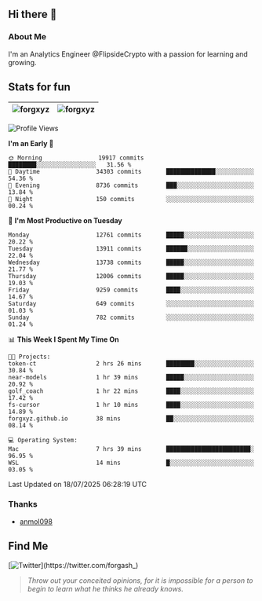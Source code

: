 ## Hi there 👋

### About Me

I'm an Analytics Engineer @FlipsideCrypto with a passion for learning and growing.
  
## Stats for fun

| <img align="center" src="https://github-readme-streak-stats.herokuapp.com/?user=forgxyz&theme=tokyonight" alt="forgxyz" /> | <img align="center" src="https://github-readme-stats.vercel.app/api?username=forgxyz&theme=tokyonight&show_icons=true" alt="forgxyz" /> |
| ------------- |------------- |


<!--START_SECTION:waka-->
![Profile Views](http://img.shields.io/badge/Profile%20Views-0-blue)

**I'm an Early 🐤** 

```text
🌞 Morning                19917 commits       ████████░░░░░░░░░░░░░░░░░   31.56 % 
🌆 Daytime                34303 commits       ██████████████░░░░░░░░░░░   54.36 % 
🌃 Evening                8736 commits        ███░░░░░░░░░░░░░░░░░░░░░░   13.84 % 
🌙 Night                  150 commits         ░░░░░░░░░░░░░░░░░░░░░░░░░   00.24 % 
```
📅 **I'm Most Productive on Tuesday** 

```text
Monday                   12761 commits       █████░░░░░░░░░░░░░░░░░░░░   20.22 % 
Tuesday                  13911 commits       ██████░░░░░░░░░░░░░░░░░░░   22.04 % 
Wednesday                13738 commits       █████░░░░░░░░░░░░░░░░░░░░   21.77 % 
Thursday                 12006 commits       █████░░░░░░░░░░░░░░░░░░░░   19.03 % 
Friday                   9259 commits        ████░░░░░░░░░░░░░░░░░░░░░   14.67 % 
Saturday                 649 commits         ░░░░░░░░░░░░░░░░░░░░░░░░░   01.03 % 
Sunday                   782 commits         ░░░░░░░░░░░░░░░░░░░░░░░░░   01.24 % 
```


📊 **This Week I Spent My Time On** 

```text
🐱‍💻 Projects: 
token-ct                 2 hrs 26 mins       ████████░░░░░░░░░░░░░░░░░   30.84 % 
near-models              1 hr 39 mins        █████░░░░░░░░░░░░░░░░░░░░   20.92 % 
golf_coach               1 hr 22 mins        ████░░░░░░░░░░░░░░░░░░░░░   17.42 % 
fs-cursor                1 hr 10 mins        ████░░░░░░░░░░░░░░░░░░░░░   14.89 % 
forgxyz.github.io        38 mins             ██░░░░░░░░░░░░░░░░░░░░░░░   08.14 % 

💻 Operating System: 
Mac                      7 hrs 39 mins       ████████████████████████░   96.95 % 
WSL                      14 mins             █░░░░░░░░░░░░░░░░░░░░░░░░   03.05 % 
```


 Last Updated on 18/07/2025 06:28:19 UTC
<!--END_SECTION:waka-->

### Thanks
 - [anmol098](https://github.com/anmol098/waka-readme-stats/)
  
## Find Me
[![Twitter](https://img.shields.io/twitter/url/https/twitter.com/forgash_.svg?style=social&label=Follow%20%40forgash_)](https://twitter.com/forgash_)


> *Throw out your conceited opinions, for it is impossible for a person to begin to learn what he thinks he already knows.* 

